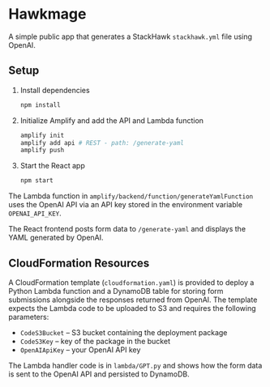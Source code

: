 # Hawkmage

A simple public app that generates a StackHawk `stackhawk.yml` file using OpenAI.

## Setup

1. Install dependencies
   ```bash
   npm install
   ```

2. Initialize Amplify and add the API and Lambda function
   ```bash
   amplify init
   amplify add api # REST - path: /generate-yaml
   amplify push
   ```

3. Start the React app
   ```bash
   npm start
   ```

The Lambda function in `amplify/backend/function/generateYamlFunction` uses the OpenAI API via an API key stored in the environment variable `OPENAI_API_KEY`.

The React frontend posts form data to `/generate-yaml` and displays the YAML generated by OpenAI.

## CloudFormation Resources

A CloudFormation template (`cloudformation.yaml`) is provided to deploy a Python Lambda function and a DynamoDB table for storing form submissions alongside the responses returned from OpenAI. The template expects the Lambda code to be uploaded to S3 and requires the following parameters:

- `CodeS3Bucket` – S3 bucket containing the deployment package
- `CodeS3Key` – key of the package in the bucket
- `OpenAIApiKey` – your OpenAI API key

The Lambda handler code is in `lambda/GPT.py` and shows how the form data is sent to the OpenAI API and persisted to DynamoDB.
